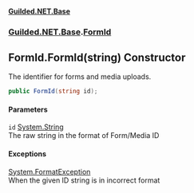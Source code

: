 #### [Guilded.NET.Base](Guilded_NET_Base.md 'Guilded.NET.Base')
### [Guilded.NET.Base](Guilded_NET_Base.md#Guilded_NET_Base 'Guilded.NET.Base').[FormId](FormId.md 'Guilded.NET.Base.FormId')
## FormId.FormId(string) Constructor
The identifier for forms and media uploads.  
```csharp
public FormId(string id);
```
#### Parameters
<a name='Guilded_NET_Base_FormId_FormId(string)_id'></a>
`id` [System.String](https://docs.microsoft.com/en-us/dotnet/api/System.String 'System.String')  
The raw string in the format of Form/Media ID
  
#### Exceptions
[System.FormatException](https://docs.microsoft.com/en-us/dotnet/api/System.FormatException 'System.FormatException')  
When the given ID string is in incorrect format
